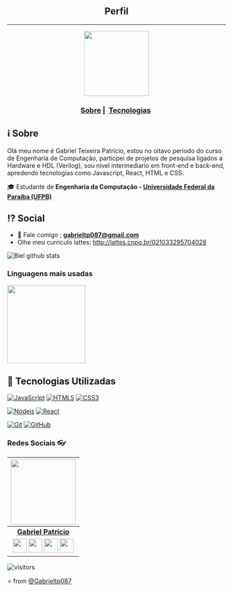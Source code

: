 <h2 align="center">Perfil</h2>

___

<p align="center"; border-radius=50%>
  <img src="https://camo.githubusercontent.com/7759c27352273c403efbf265f72c0974272f1441/68747470733a2f2f646174612e77686963646e2e636f6d2f696d616765732f3239333234363239322f6f726967696e616c2e676966" width="150" heigth="150">
</p>

<h3 align="center">
  <a href="#information_source-sobre">Sobre</a>&nbsp;|&nbsp;
  <a href="#rocket-tecnologias-utilizadas">Tecnologias</a>&nbsp;
</h3>

## :information_source: Sobre
  Olá meu nome é Gabriel Teixeira Patrício, estou no oitavo periodo do curso de Engenharia de Computação, particpei de projetos de pesquisa ligados a Hardware e HDL (Verilog), sou nível intermediario em front-end e back-end, apredendo tecnologias como Javascript, React, HTML e CSS.
  
🎓 Estudante de **Engenharia da Computação - [Universidade Federal da Paraíba (UFPB)](https://www.ufpb.br/)**

## :interrobang: Social

- :e-mail: Fale comigo ; **[gabrieltp087@gmail.com](mailto://gabrieltp087@gmail.com)**
- Olhe meu curriculo lattes: http://lattes.cnpq.br/021033295704028

![Biel github stats](https://github-readme-stats.vercel.app/api?username=Gabrieltp087&show_icons=true&hide_border=true)


### Linguagens mais usadas

<p>
<a href="https://github.com/Gabrieltp087
  <img height="180em" src="https://github-readme-stats.vercel.app/api?username=SarahToscano&theme=radical&show_icons=true&include_all_commits=true&count_private=true" />
  <img height="180em" src="https://github-readme-stats.vercel.app/api/top-langs/?username=SarahToscano&theme=radical&layout=compact&langs_count=8" />
</a>
</p>

## :rocket: Tecnologias Utilizadas

[![JavaScript](https://img.shields.io/badge/-JavaScript-black?style=flat&logo=javascript&link=https://github.com/brennogf)](https://github.com/brennogf) [![HTML5](https://img.shields.io/badge/-HTML5-E34F26?style=flat&logo=html5&logoColor=white&link=https://github.com/brennogf)](https://github.com/brennogf) [![CSS3](https://img.shields.io/badge/-CSS3-1572B6?style=flat&logo=css3&link=https://github.com/brennogf)](https://github.com/brennogf) 


[![Nodejs](https://img.shields.io/badge/-Nodejs-black?style=flat&logo=Node.js&link=https://github.com/brennogf)](https://github.com/brennogf) [![React](https://img.shields.io/badge/-React-black?style=flat&logo=react&link=https://github.com/brennogf)](https://github.com/brennogf)

[![Git](https://img.shields.io/badge/-Git-black?style=flat&logo=git&link=https://github.com/brennogf)](https://github.com/brennogf)  [![GitHub](https://img.shields.io/badge/-GitHub-181717?style=flat&logo=github&link=https://github.com/brennogf)](https://github.com/brennogf)

### Redes Sociais 👓

|  <a href="https://github.com/Gabrieltp087/"><img src="https://icon-library.net//images/icon-programmer/icon-programmer-14.jpg" width="150px" height="150px" /></a> |
|:---------------------------------------------------------------------------------------------------------------------------------------: |
|       **[Gabriel Patrício](https://github.com/Gabrieltp087/)**                                                                                |
|<a href="https://twitter.com/bieltpatricio"><img src="https://i.ibb.co/kmgQVyW/twitter.png" width="32px" height="32px"></a> <a href="https://www.instagram.com/bieltpatricio/"><img src="https://www.vectorlogo.zone/logos/instagram/instagram-icon.svg" width="32px" height="32px"></a> <a href="https://www.facebook.com/gabriel.patricio.12/"><img src="https://i.ibb.co/zmYNW4p/facebook.png" width="32px" height="32px"></a> <a href="https://www.linkedin.com/in/gabriel-patricio-32677b15b/"><img src="https://i.ibb.co/Kx2GSrT/linkedin.png" width="32px" height="32px"></a> 

 ![visitors](https://visitor-badge.laobi.icu/badge?page_id=Gabrieltp087)
 
⭐️ from [@Gabrieltp087](https://github.com/Gabrieltp087)
